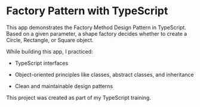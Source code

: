 # Factory Pattern with TypeScript

This app demonstrates the Factory Method Design Pattern in TypeScript. Based on a given parameter, a shape factory decides whether to create a Circle, Rectangle, or Square object.

While building this app, I practiced:

- TypeScript interfaces

- Object-oriented principles like classes, abstract classes, and inheritance

- Clean and maintainable design patterns

This project was created as part of my TypeScript training.
